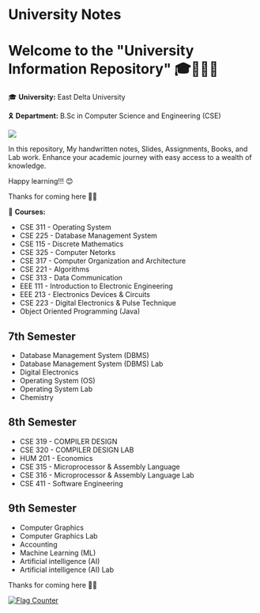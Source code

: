 # University Notes
# Welcome to the "University Information Repository" 🎓🙋🏻‍♂️

🎓 **University:** East Delta University

🎗️ **Department:** B.Sc in Computer Science and Engineering (CSE)

![](https://komarev.com/ghpvc/?username="https://github.com/Praneshchow/University-Notes")

In this repository, My handwritten notes, Slides, Assignments, Books, and Lab work. Enhance your academic journey with easy access to a wealth of knowledge.

Happy learning!!! 😊

Thanks for coming here 💚🤍


🧠 **Courses:** 

* CSE 311 - Operating System
* CSE 225 - Database Management System
* CSE 115 - Discrete Mathematics
* CSE 325 - Computer Netorks
* CSE 317 - Computer Organization and Architecture
* CSE 221 - Algorithms
* CSE 313 - Data Communication
* EEE 111 - Introduction to Electronic Engineering
* EEE 213 - Electronics Devices & Circuits
* CSE 223 - Digital Electronics & Pulse Technique 
* Object Oriented Programming (Java)


## 7th Semester

* Database Management System (DBMS) 
* Database Management System (DBMS) Lab
* Digital Electronics
* Operating System (OS)
* Operating System Lab
* Chemistry

## 8th Semester

* CSE 319 - COMPILER DESIGN  
* CSE 320 - COMPILER DESIGN LAB
* HUM 201 - Economics 
* CSE 315 - Microprocessor & Assembly Language
* CSE 316 - Microprocessor & Assembly Language Lab 
* CSE 411 - Software Engineering

## 9th Semester

* Computer Graphics
* Computer Graphics Lab
* Accounting
* Machine Learning (ML)
* Artificial intelligence (AI)
* Artificial intelligence (AI) Lab

Thanks for coming here 💙✨

<a href="https://info.flagcounter.com/Ur1J"><img src="https://s11.flagcounter.com/count/Ur1J/bg_FFFFFF/txt_000000/border_CCCCCC/columns_2/maxflags_18/viewers_0/labels_0/pageviews_0/flags_0/percent_0/" alt="Flag Counter" border="0"></a>
